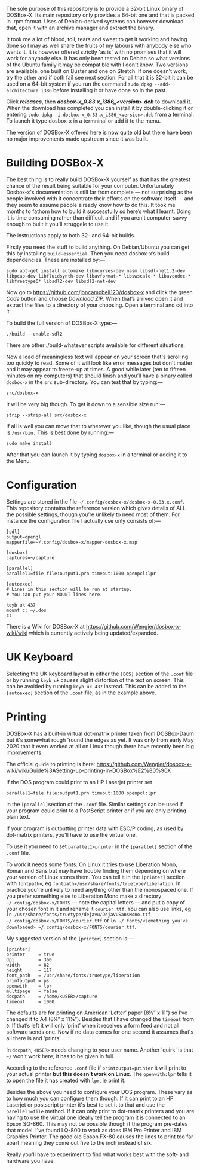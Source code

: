 The sole purpose of this repository is to provide a 32-bit Linux binary of DOSBox-X. Its main repository only provides a 64-bit one and that is packed in .rpm format. Uses of Debian-derived systems can however download that, open it with an archive manager and extract the binary.

It took me a lot of blood, toil, tears and sweat to get it working and having done so I may as well share the fruits of my labours with anybody else who wants it.  It is however offered strictly 'as is' with no promises that it will work for anybody else.  It has only been tested on Debian so what versions of the Ubuntu family it may be compatible with I don't know.  Two versions are available, one built on Buster and one on Stretch.  If one doesn't work, try the other and if both fail see next section.  For all that it is 32-bit it can be used on a 64-bit system if you run the command `sudo dpkg --add-architecture i386` before installing it or have done so in the past.

Click __*releases*__, then __*dosbox-x\_0.83.x\_i386\_<version\>.deb*__ to download it.  When the download has completed you can install it by double-clicking it or entering `sudo dpkg -i dosbox-x_0.83.x_i386_<version>.deb` from a terminal.  To launch it type dosbox-x in a termninal or add it to the menu.

The version of DOSBox-X offered here is now quite old but there have been no major improvements made upstream since it was built.


# Building DOSBox-X

The best thing is to really build DOSBox-X yourself as that has the greatest chance of the result being suitable for your computer.  Unfortunately Dosbox-x's documentation is still far from complete — not surprising as the people involved with it concentrate their efforts on the software itself — and they seem to assume people already know how to do this.  It took me months to fathom how to build it successfully so here’s what I learnt.  Doing it is time consuming rather than difficult and if you aren't computer-savvy enough to built it you'll struggele to use it.

The instructions apply to both 32- and 64-bit builds.

Firstly you need the stuff to build anything. On Debian/Ubuntu you can get this by installing `build-essential`. Then you need dosbox-x’s build dependencies. These are installed by:—

	sudo apt-get install automake libncurses-dev nasm libsdl-net1.2-dev libpcap-dev libfluidsynth-dev libavformat-* libswscale-* libavcodec-* libfreetype6* libsdl2-dev libsdl2-net-dev

Now go to https://github.com/joncampbell123/dosbox-x and click the green *Code* button and choose *Download ZIP*. When that’s arrived open it and extract the files to a directory of your choosing. Open a terminal and cd into it.

To build the full version of DOSBox-X type:—

	./build --enable-sdl2

There are other ./build-whatever scripts available for different situations.

Now a load of meaningless text will appear on your screen that's scrolling too quickly to read.  Some of it will look like error messages but don't matter and it may appear to freeze-up at times.  A good while later (ten to fifteen minutes on my computers) that should finish and you’ll have a binary called `dosbox-x` in the `src` sub-directory. You can test that by typing:—

	src/dosbox-x

It will be very big though.  To get it down to a sensible size run:—

    strip --strip-all src/dosbox-x

If all is well you can move that to wherever you like, though the usual place is `/usr/bin.`  This is best done by running:— 

    sudo make install

After that you can launch it by typing `dosbox-x` in a terminal or adding it to the Menu.


# Configuration

Settings are stored in the file `~/.config/dosbox-x/dosbox-x-0.83.x.conf`.  This repository contains the reference version which gives details of ALL the possible settings, though you’re unlikely to need most of them. For instance the configuration file I actually use only consists of:—

```
[sdl]
output=opengl
mapperfile=~/.config/dosbox-x/mapper-dosbox-x.map

[dosbox]
captures=~/capture

[parallel]
parallel1=file file:output1.prn timeout:1000 openpcl:lpr

[autoexec]
# Lines in this section will be run at startup.
# You can put your MOUNT lines here.

keyb uk 437
mount c: ~/.dos
c:
```

There is a Wiki for DOSBox-X at https://github.com/Wengier/dosbox-x-wiki/wiki which is currently actively being updated/expanded.


# UK Keyboard

Selecting the UK keyboard layout in either the `[DOS]` section of the `.conf` file or by running `keyb uk` causes slight distortion of the text on screen.  This can be avoided by running `keyb uk 437` instead.  This can be added to the `[autoexec]` section of the `.conf` file, as in the example above.


# Printing

DOSBox-X has a built-in virtual dot-matrix printer taken from DOSBox-Daum but it's somewhat rough 'round the edges as yet.  It was only from early May 2020 that it even worked at all on Linux though there have recently been big improvements. 

The official guide to printing is here:  https://github.com/Wengier/dosbox-x-wiki/wiki/Guide%3ASetting-up-printing-in-DOSBox%E2%80%90X

If the DOS program could print to an HP Laserjet printer set 

```parallel1=file file:output1.prn timeout:1000 openpcl:lpr```

in the `[parallel]`section of the `.conf` file.  Similar settings can be used if your program could print to a PostScript printer or if you are only printing plain text.

If your program is outputting printer data with ESC/P coding, as used by dot-matrix printers, you'll have to use the virtual one.

To use it you need to set `parallel1=printer` in the `[parallel]` section of the `.conf` file.

To work it needs some fonts.  On Linux it tries to use Liberation Mono, Roman and Sans but may have trouble finding them depending on where your version of Linux stores them.  You can tell it in the `[printer]` section with `fontpath=`, eg `fontpath=/usr/share/fonts/truetype/liberation`.  In practice you're unlikely to need anything other than the monospaced one.  If you prefer something else to Liberation Mono make a directory `~/.config/dosbox-x/FONTS` — note the capital letters — and put a copy of your chosen font in it and rename it `courier.ttf`.  You can also use links, eg `ln /usr/share/fonts/truetype/dejavu/DejaVuSansMono.ttf ~/.config/dosbox-x/FONTS/courier.ttf` or `ln ~/.fonts/<something you've downloaded> ~/.config/dosbox-x/FONTS/courier.ttf`.

My suggested version of the `[printer]` section is:—

```
[printer]
printer     = true
dpi         = 360
width       = 82
height      = 117
font_path   = /usr/share/fonts/truetype/liberation
printoutput = ps
openwith    = lpr
multipage   = false
docpath     = /home/<USER>/capture
timeout     = 1000
```

The defaults are for printing on American ‘Letter’ paper (8½” x 11”) so I’ve changed it to A4 (8¼” x 11¾”).  Besides that I have changed the `timeout` from `0`.  If that’s left it will only ‘print’ when it receives a form feed and not all software sends one.  Now if no data comes for one second it assumes that's all there is and 'prints'.

In `docpath`, `<USER>` needs changing to your user name.  Another 'quirk' is that `~/` won't work here; it has to be given in full.

According to the reference `.conf` file if `printoutput=printer` it will print to your actual printer **but this doesn't work on Linux**.  The `openwith:lpr` tells it to open the file it has created with `lpr`, ie print it.

Besides the above you need to configure your DOS program.  These vary as to how much you can configure them though.  If it can print to an HP Laserjet or postscript printer it's best to set it to that and use the `parellel1=file` method.  If it can only print to dot-matrix printers and you are having to use the virtual one ideally tell the program it is connected to an Epson SQ-860.  This may not be possible though if the program pre-dates that model.  I've found LQ-800 to work as does IBM Pro Printer and IBM Graphics Printer.  The good old Epson FX-80 causes the lines to print too far apart meaning they come out five to the inch instead of six.  

Really you'll have to experiment to find what works best with the soft- and hardware you have.







